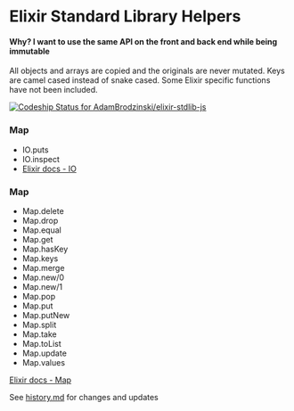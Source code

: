 # Elixir Standard Library Helpers

#### Why? I want to use the same API on the front and back end while being immutable

All objects and arrays are copied and the originals are never mutated. Keys are camel cased instead of snake cased. Some Elixir specific functions have not been included.

[ ![Codeship Status for AdamBrodzinski/elixir-stdlib-js](https://codeship.com/projects/961d6080-b158-0132-e813-32bd639983ea/status?branch=master)](https://codeship.com/projects/69814)

### Map

- IO.puts
- IO.inspect
- [Elixir docs - IO](http://elixir-lang.org/docs/stable/elixir/IO.html)

### Map

- Map.delete
- Map.drop
- Map.equal
- Map.get
- Map.hasKey
- Map.keys
- Map.merge
- Map.new/0
- Map.new/1
- Map.pop
- Map.put
- Map.putNew
- Map.split
- Map.take
- Map.toList
- Map.update
- Map.values

[Elixir docs - Map](http://elixir-lang.org/docs/stable/elixir/Map.html)


See [history.md](https://github.com/AdamBrodzinski/elixir-stdlib-js/blob/master/history.md) for changes and updates

